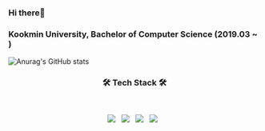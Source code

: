 ### Hi there👋
### Kookmin University, Bachelor of Computer Science (2019.03 ~ )

![Anurag's GitHub stats](https://github-readme-stats.vercel.app/api?username=Kyuhyun-Cho&show_icons=true&theme=gruvbox_light)

<h3 align="center"><b>🛠 Tech Stack 🛠</b></h3>
</br>
<p align="center">
<img src="https://img.shields.io/badge/Python-3776AB?style=flat-square&logo=Python&logoColor=white"/></a> &nbsp
<img src="https://img.shields.io/badge/CSS3-1572B6?style=flat-square&logo=CSS3&logoColor=white"/></a> &nbsp
<img src="https://img.shields.io/badge/JavaScript-F7DF1E?style=flat-square&logo=JavaScript&logoColor=white"/></a> &nbsp
<img src="https://img.shields.io/badge/c++-00599C?style=flat-square&logo=C%2B%2B&logoColor=white"/></a> &nbsp 

